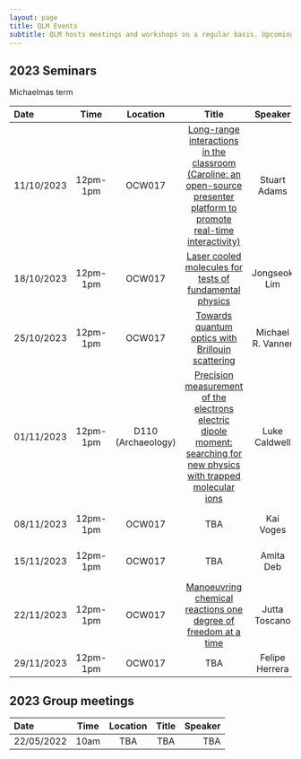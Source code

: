 ```yaml
---
layout: page
title: QLM Events 
subtitle: QLM hosts meetings and workshops on a regular basis. Upcoming events are listed here.
---
```


## 2023 Seminars

Michaelmas term 

|Date  |Time |Location  |Title   |Speaker    |Institution    |
|:---  | :----: | :----:  | :--------:      | :------:      |           --: |
|11/10/2023|12pm-1pm|OCW017|<a href="/events/abstracts/2023 Michaelmas/Stuart Adams">Long-range interactions in the classroom (Caroline: an open-source presenter platform to promote real-time interactivity)</a>|Stuart Adams    |Durham University |
|18/10/2023|12pm-1pm|OCW017|<a href="/events/abstracts/2023 Michaelmas/Jongseok Lim">Laser cooled molecules for tests of fundamental physics</a>|Jongseok Lim    |Imperial College, London |
|25/10/2023|12pm-1pm|OCW017|<a href="/events/abstracts/2023 Michaelmas/Michael Vanner">Towards quantum optics with Brillouin scattering</a>|Michael R. Vanner    |Imperial College, London |
|01/11/2023|12pm-1pm|D110 (Archaeology)|<a href="/events/abstracts/2023 Michaelmas/Luke Caldwell">Precision measurement of the electrons electric dipole moment: searching for new physics with trapped molecular ions </a>|Luke Caldwell    |University College, London |
|08/11/2023|12pm-1pm|OCW017|TBA|Kai Voges    |Imperial College, London |
|15/11/2023|12pm-1pm|OCW017|TBA|Amita Deb    |University of Birmingham |
|22/11/2023|12pm-1pm|OCW017|<a href="/events/abstracts/2023 Michaelmas/Jutta Toscano">Manoeuvring chemical reactions one degree of freedom at a time</a>|Jutta Toscano    |University of Basel |
|29/11/2023|12pm-1pm|OCW017|TBA|Felipe Herrera    |University of Santiago |

## 2023 Group meetings

|Date   |Time |Location |Title   |Speaker    |
|:---   | :----:  | :----:      | :----:      |           --: |
|22/05/2022|10am |TBA    |TBA | TBA |
